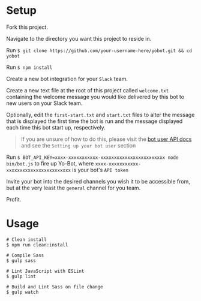 # Setup

Fork this project.

Navigate to the directory you want this project to reside in.

Run `$ git clone https://github.com/your-username-here/yobot.git && cd yobot`

Run `$ npm install`

Create a new bot integration for your `Slack` team.

Create a new text file at the root of this project called `welcome.txt` containing the welcome message you would like delivered by this bot to new users on your Slack team.

Optionally, edit the `first-start.txt` and `start.txt` files to alter the message that is displayed the first time the bot is run and the message displayed each time this bot start up, respectively.

> If you are unsure of how to do this, please visit the [bot user API docs](https://api.slack.com/bot-users) and see the `Setting up your bot user` section

Run `$ BOT_API_KEY=xxxx-xxxxxxxxxxx-xxxxxxxxxxxxxxxxxxxxxxxx node bin/bot.js` to fire up Yo-Bot, where `xxxx-xxxxxxxxxxx-xxxxxxxxxxxxxxxxxxxxxxxx` is your bot's `API token`

Invite your bot into the desired channels you wish it to be accessible from, but at the very least the `general` channel for you team.

Profit.

# Usage

```
# Clean install
$ npm run clean:install

# Compile Sass
$ gulp sass

# Lint JavaScript with ESLint
$ gulp lint

# Build and Lint Sass on file change
$ gulp watch
```
